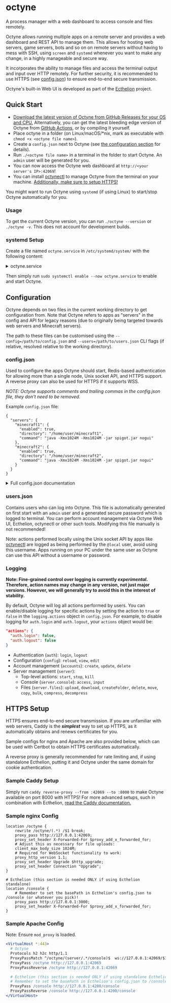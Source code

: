# octyne

A process manager with a web dashboard to access console and files remotely.

Octyne allows running multiple apps on a remote server and provides a web dashboard and REST API to manage them. This allows for hosting web servers, game servers, bots and so on on remote servers without having to mess with SSH, using `screen` and `systemd` whenever you want to make any change, in a highly manageable and secure way.

It incorporates the ability to manage files and access the terminal output and input over HTTP remotely. For further security, it is recommended to use HTTPS (see [config.json](#configjson)) to ensure end-to-end secure transmission.

Octyne's built-in Web UI is developed as part of the [Ecthelion](https://github.com/retrixe/ecthelion) project.

## Quick Start

- [Download the latest version of Octyne from GitHub Releases for your OS and CPU.](https://github.com/retrixe/octyne/releases/latest) Alternatively, you can get the latest bleeding edge version of Octyne from [GitHub Actions](https://github.com/retrixe/octyne/actions?query=branch%3Amain), or by compiling it yourself.
- Place octyne in a folder (on Linux/macOS/\*nix, mark as executable with `chmod +x <octyne file name>`).
- Create a `config.json` next to Octyne (see [the configuration section](https://github.com/retrixe/octyne#configuration) for details).
- Run `./<octyne file name>` in a terminal in the folder to start Octyne. An `admin` user will be generated for you.
- You can now access the Octyne web dashboard at `http://<your server's IP>:42069`!
- You can install [octynectl](https://github.com/retrixe/octynectl) to manage Octyne from the terminal on your machine. [Additionally, make sure to setup HTTPS!](https://github.com/retrixe/octyne#https-setup)

You might want to run Octyne using `systemd` (if using Linux) to start/stop Octyne automatically for you.

### Usage

To get the current Octyne version, you can run `./octyne --version` or `./octyne -v`. This does not account for development builds.

### systemd Setup

Create a file named `octyne.service` in `/etc/systemd/system/` with the following content:

<details>
<summary>octyne.service</summary>

```ini
[Unit]
Description=Ecthelion
After=network.target
StartLimitIntervalSec=0

[Service]
Type=simple
Restart=on-failure
RestartSec=1
# Replace `abcxyz` with your Linux account username.
User=abcxyz
WorkingDirectory=/home/abcxyz/ecthelion/
ExecStart=/usr/bin/env yarn start -p 4200

[Install]
WantedBy=multi-user.target
```

</details>

Then simply run `sudo systemctl enable --now octyne.service` to enable and start Octyne.

## Configuration

Octyne depends on two files in the current working directory to get configuration from. Note that Octyne refers to apps as "servers" in the config and API for legacy reasons (due to originally being targeted towards web servers and Minecraft servers).

The path to these files can be customised using the `--config=/path/to/config.json` and `--users=/path/to/users.json` CLI flags (if relative, resolved relative to the working directory).

### config.json

Used to configure the apps Octyne should start, Redis-based authentication for allowing more than a single node, Unix socket API, and HTTPS support. A reverse proxy can also be used for HTTPS if it supports WSS.

*NOTE: Octyne supports comments and trailing commas in the config.json file, they don't need to be removed.*

Example `config.json` file:

```jsonc
{
  "servers": {
    "minecraft1": {
      "enabled": true,
      "directory": "/home/user/minecraft1",
      "command": "java -Xmx1024M -Xms1024M -jar spigot.jar nogui"
    },
    "minecraft2": {
      "enabled": true,
      "directory": "/home/user/minecraft2",
      "command": "java -Xmx1024M -Xms1024M -jar spigot.jar nogui"
    }
  }
}
```

<details>
<summary>Full config.json documentation</summary>

```jsonc
{
  "port": 42069, // optional, default is 42069
  "webUI": {
    // optional, default true, whether the Octyne Web UI should be enabled
    // NOTE: if enabled, the API endpoints will move to /api
    //       and the web UI will be available at /
    "enabled": true,
  },
  "unixSocket": {
    "enabled": true, // enables Unix socket API for auth-less actions by locally running apps e.g. octynectl
    "location": "", // optional, if absent, default is TMP/octyne.sock.PORT (see API.md for details)
    "group": "" // optional, sets the socket's group owner, if absent, default is current user's primary group
  },
  "redis": {
    "enabled": false, // whether the authentication tokens should sync to Redis for more than 1 node
    "url": "redis://localhost" // link to Redis server
  },
  "https": {
    "enabled": false, // whether Octyne should listen using HTTP or HTTPS
    "cert": "/path/to/cert.pem", // path to HTTPS certificate
    "key": "/path/to/key.pem" // path to HTTPS private key
  },
  "logging": {
    "enabled": true, // whether Octyne should log actions
    "path": "logs", // path to log files, can be relative or absolute
    "actions": {} // optional, disable logging for specific actions, more info below
  },
  "servers": {
    "test1": { // each key has the name of the server
      "enabled": true, // optional, default true, Octyne won't auto-start when false
      "directory": "/home/test/server", // the directory in which the server is located
      "command": "java -jar spigot-1.12.2.jar" // the command to run to start the server
    }
  }
}
```

</details>

### users.json

Contains users who can log into Octyne. This file is automatically generated on first start with an `admin` user and a generated secure password which is logged to terminal. You can perform account management via Octyne Web UI, Ecthelion, octynectl or other such tools. Modifying this file manually is not recommended!

Note: actions performed locally using the Unix socket API by apps like [octynectl](https://github.com/retrixe/octynectl) are logged as being performed by the `@local` user, avoid using this username. Apps running on your PC under the same user as Octyne can use this API without a username or password.

### Logging

**Note: Fine-grained control over logging is currently *experimental*. Therefore, action names may change in any version, not just major versions. However, we will generally try to avoid this in the interest of stability.**

By default, Octyne will log all actions performed by users. You can enable/disable logging for specific actions by setting the action to `true` or `false` in the `logging.actions` object in `config.json`. For example, to disable logging for `auth.login` and `auth.logout`, your `actions` object would be:

```json
"actions": {
  "auth.login": false,
  "auth.logout": false
}
```

- Authentication (`auth`): `login`, `logout`
- Configuration (`config`): `reload`, `view`, `edit`
- Account management (`accounts`): `create`, `update`, `delete`
- Server management (`server`):
  - Top-level actions: `start`, `stop`, `kill`
  - Console (`server.console`): `access`, `input`
  - Files (`server.files`): `upload`, `download`, `createFolder`, `delete`, `move`, `copy`, `bulk`, `compress`, `decompress`

## HTTPS Setup

HTTPS ensures end-to-end secure transmission. If you are unfamiliar with web servers, Caddy is the ***simplest*** way to set up HTTPS, as it automatically obtains and renews certificates for you.

Sample configs for nginx and Apache are also provided below, which can be used with Certbot to obtain HTTPS certificates automatically.

A reverse proxy is generally recommended for rate limiting and, if using standalone Ecthelion, putting it and Octyne under the same domain for cookie authentication.

### Sample Caddy Setup

Simply run `caddy reverse-proxy --from :42069 --to :8000` to make Octyne available on port 8000 with HTTPS! For more advanced setups, such in combination with Ecthelion, [read the Caddy documentation.](https://caddyserver.com/docs/quick-starts/reverse-proxy)

### Sample nginx Config

```nginx
location /octyne {
    rewrite /octyne/(.*) /$1 break;
    proxy_pass http://127.0.0.1:42069;
    proxy_set_header X-Forwarded-For $proxy_add_x_forwarded_for;
    # Adjust this as necessary for file uploads:
    client_max_body_size 1024M;
    # Required for WebSocket functionality to work:
    proxy_http_version 1.1;
    proxy_set_header Upgrade $http_upgrade;
    proxy_set_header Connection "Upgrade";
}

# Ecthelion (this section is needed ONLY if using Ecthelion standalone)
location /console {
    # Remember to set the basePath in Ecthelion's config.json to /console (or whatever you pick)!
    proxy_pass http://127.0.0.1:3000;
    proxy_set_header X-Forwarded-For $proxy_add_x_forwarded_for;
}
```

### Sample Apache Config

Note: Ensure `mod_proxy` is loaded.

```apache
<VirtualHost *:443>
  # Octyne
  Protocols h2 h2c http/1.1
  ProxyPassMatch ^/octyne/(server/.*/console)$  ws://127.0.0.1:42069/$1
  ProxyPass /octyne http://127.0.0.1:42069
  ProxyPassReverse /octyne http://127.0.0.1:42069

  # Ecthelion (this section is needed ONLY if using standalone Ecthelion)
  # Remember to set the basePath in Ecthelion's config.json to /console (or whatever you pick)!
  ProxyPass /console http://127.0.0.1:4200/console
  ProxyPassReverse /console http://127.0.0.1:4200/console
</VirtualHost>
```
